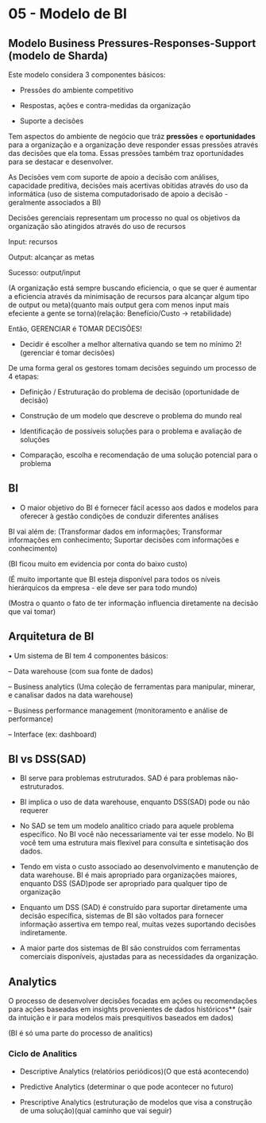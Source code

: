 


# 05 - Modelo de BI

## Modelo Business Pressures-Responses-Support (modelo de Sharda)

Este modelo considera 3 componentes básicos:

  - Pressões do ambiente competitivo

  - Respostas, ações e contra-medidas da organização

  - Suporte a decisões

Tem aspectos do ambiente de negócio que tráz **pressões** e **oportunidades** para a organização e a organização deve responder essas pressões através das decisões que ela toma. Essas pressões também traz oportunidades para se destacar e desenvolver.

As Decisões vem com suporte de apoio a decisão com análises, capacidade preditiva, decisões mais acertivas obitidas através do uso da informática (uso de sistema computadorisado de apoio a decisão - geralmente associados a BI)

Decisões gerenciais representam um processo no qual os objetivos da organização são atingidos através do uso de recursos

  Input: recursos

  Output: alcançar as metas

  Sucesso: output/input

(A organização está sempre buscando eficiencia, o que se quer é aumentar a eficiencia através da minimisação de recursos para alcançar algum tipo de output ou meta)(quanto mais output gera com menos input mais efeciente a gente se torna)(relação: Benefício/Custo -> retabilidade)

Então, GERENCIAR é TOMAR DECISÕES!

- Decidir é escolher a melhor alternativa quando se tem no mínimo 2! (gerenciar é tomar decisões)

De uma forma geral os gestores tomam decisões seguindo um processo de 4 etapas:

- Definição / Estruturação do problema de decisão (oportunidade de decisão)

- Construção de um modelo que descreve o problema do mundo real

- Identificação de possíveis soluções para o problema e avaliação de soluções

- Comparação, escolha e recomendação de uma solução potencial para o problema




## BI

- O maior objetivo do BI é fornecer fácil acesso aos dados e modelos para oferecer à gestão condições de conduzir diferentes análises

BI vai além de: (Transformar dados em informações; Transformar informações em conhecimento; Suportar decisões com informações e conhecimento)

(BI ficou muito em evidencia por conta do baixo custo)

(É muito importante que BI esteja disponível para todos os níveis hierárquicos da empresa - ele deve ser para todo mundo)

(Mostra o quanto o fato de ter informação influencia diretamente na decisão que vai tomar)


## Arquitetura de BI

• Um sistema de BI tem 4 componentes básicos:

  – Data warehouse (com sua fonte de dados)

  – Business analytics (Uma coleção de ferramentas para manipular, minerar, e canalisar dados na data warehouse)

  – Business performance management (monitoramento e análise de performance)

  – Interface (ex: dashboard)

## BI vs DSS(SAD)

- BI serve para problemas estruturados. SAD é para problemas não-estruturados.

- BI implica o uso de data warehouse, enquanto DSS(SAD) pode ou não requerer

- No SAD se tem um modelo analitico criado para aquele problema específico. No BI você não necessariamente vai ter esse modelo. No BI você tem uma estrutura mais flexivel para consulta e sintetisação dos dados.

- Tendo em vista o custo associado ao desenvolvimento e manutenção de data warehouse. BI é mais apropriado para organizações maiores, enquanto DSS (SAD)pode ser apropriado para qualquer tipo de organização

- Enquanto um DSS (SAD) é construído para suportar diretamente uma decisão específica, sistemas de BI são voltados para fornecer informação assertiva em tempo real, muitas vezes suportando decisões indiretamente.

- A maior parte dos sistemas de BI são construídos com ferramentas comerciais disponíveis, ajustadas para as necessidades da organização.

## Analytics

O processo de desenvolver decisões focadas em ações ou recomendações para ações baseadas em insights provenientes de dados históricos** (sair da intuição e ir para modelos mais presquitivos baseados em dados)

(BI é só uma parte do processo de analitics)

### Ciclo de Analitics

- Descriptive Analytics (relatórios periódicos)(O que está acontecendo)

- Predictive Analytics (determinar o que pode acontecer no futuro)

- Prescriptive Analytics (estruturação de modelos que visa a construção de uma solução)(qual caminho que vai seguir)
